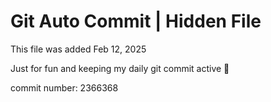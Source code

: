 # Git Auto Commit | Hidden File

This file was added Feb 12, 2025

Just for fun and keeping my daily git commit active 🤪

commit number: 2366368
